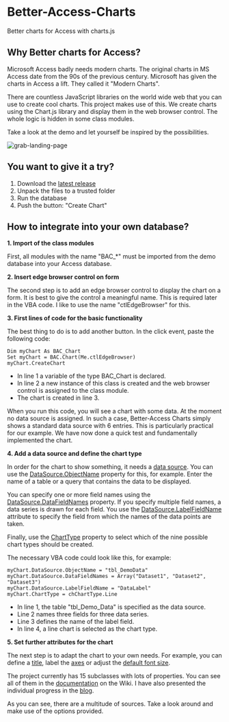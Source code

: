 # Better-Access-Charts
Better charts for Access with charts.js

## Why Better charts for Access?

Microsoft Access badly needs modern charts. The original charts in MS Access date from the 90s of the previous century. Microsoft has given the charts in Access a lift. They called it "Modern Charts".

There are countless JavaScript libraries on the world wide web that you can use to create cool charts. This project makes use of this.
We create charts using the Chart.js library and display them in the web browser control. The whole logic is hidden in some class modules.

Take a look at the demo and let yourself be inspired by the possibilities.

![grab-landing-page](https://github.com/team-moeller/better-access-charts/blob/main/Demo.gif)

## You want to give it a try?
1. Download the [latest release](https://github.com/team-moeller/better-access-charts/releases/latest)
2. Unpack the files to a trusted folder
3. Run the database
4. Push the button: "Create Chart"

## How to integrate into your own database?
**1. Import of the class modules**

First, all modules with the name "BAC_*" must be imported from the demo database into your Access database.

**2. Insert edge browser control on form**

The second step is to add an edge browser control to display the chart on a form. It is best to give the control a meaningful name. This is required later in the VBA code. I like to use the name "ctlEdgeBrowser" for this.

**3. First lines of code for the basic functionality**

The best thing to do is to add another button. In the click event, paste the following code:

```vba
Dim myChart As BAC_Chart  
Set myChart = BAC.Chart(Me.ctlEdgeBrowser)  
myChart.CreateChart  
```

* In line 1 a variable of the type BAC_Chart is declared.
* In line 2 a new instance of this class is created and the web browser control is assigned to the class module.
* The chart is created in line 3. 

When you run this code, you will see a chart with some data. At the moment no data source is assigned. In such a case, Better-Access Charts simply shows a standard data source with 6 entries. This is particularly practical for our example. We have now done a quick test and fundamentally implemented the chart.

**4. Add a data source and define the chart type**

In order for the chart to show something, it needs a [data source](https://github.com/team-moeller/better-access-charts/wiki/datasource). You can use the [DataSource.ObjectName](https://github.com/team-moeller/better-access-charts/wiki/datasource#objectname) property for this, for example. Enter the name of a table or a query that contains the data to be displayed.

You can specify one or more field names using the [DataSource.DataFieldNames](https://github.com/team-moeller/better-access-charts/wiki/datasource#datafieldnames) property. If you specify multiple field names, a data series is drawn for each field. You use the [DataSource.LabelFieldName](https://github.com/team-moeller/better-access-charts/wiki/datasource#labelfieldname) attribute to specify the field from which the names of the data points are taken.

Finally, use the [ChartType](https://github.com/team-moeller/better-access-charts/wiki/chart#charttype) property to select which of the nine possible chart types should be created.

The necessary VBA code could look like this, for example:

```vba
myChart.DataSource.ObjectName = "tbl_DemoData"
myChart.DataSource.DataFieldNames = Array("Dataset1", "Dataset2", "Dataset3")
myChart.DataSource.LabelFieldName = "DataLabel"
myChart.ChartType = chChartType.Line
```

* In line 1, the table "tbl_Demo_Data" is specified as the data source.
* Line 2 names three fields for three data series.
* Line 3 defines the name of the label field.
* In line 4, a line chart is selected as the chart type.

**5. Set further attributes for the chart**

The next step is to adapt the chart to your own needs. For example, you can define a [title](https://github.com/team-moeller/better-access-charts/wiki/title), label the [axes](https://github.com/team-moeller/better-access-charts/wiki/axis#labeltext) or adjust the [default font size](https://github.com/team-moeller/better-access-charts/wiki/font#size).

The project currently has 15 subclasses with lots of properties. You can see all of them in the [documentation](https://github.com/team-moeller/better-access-charts/wiki/documentation) on the Wiki. I have also presented the individual progress in the [blog](https://blog.team-moeller.de/search/label/Better%20Access%20Charts).

As you can see, there are a multitude of sources. Take a look around and make use of the options provided.

